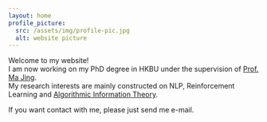 ```yaml
---
layout: home
profile_picture:
  src: /assets/img/profile-pic.jpg
  alt: website picture
---
```

Welcome to my website!  
I am now working on my PhD degree in HKBU under the supervision of  [Prof. Ma Jing](https://majingcuhk.github.io/).  
My research interests are mainly constructed on NLP, Reinforcement Learning and [Algorithmic Information Theory](http://www.hutter1.net/ait.htm#ray).

<!-- Specifically, I am now trying to figure out how to scale the [test-time compute](https://huggingface.co/spaces/HuggingFaceH4/blogpost-scaling-test-time-compute)(AKA, T.T.C.) efficiently. -->

<!-- And I believe that DL is the key to achieve AGI, and AIT will provide real theoretical support for DL. One day, we will use AI to eliminate all ignorance and usher in a golden age for mankind. -->

If you want contact with me, please just send me e-mail.